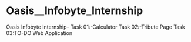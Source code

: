 # Oasis__Infobyte_Internship
Oasis Infobyte Internship-
Task 01:-Calculator 
Task 02:-Tribute Page
Task 03:TO-DO Web Application
